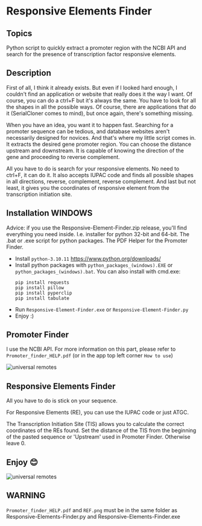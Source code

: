 # Responsive Elements Finder

## Topics
Python script to quickly extract a promoter region with the NCBI API and search for the presence of transcription factor responsive elements.

## Description
First of all, I think it already exists. But even if I looked hard enough, I couldn't find an application or website that really does it the way I want. Of course, you can do a ctrl+F but it's always the same. You have to look for all the shapes in all the possible ways. Of course, there are applications that do it (SerialCloner comes to mind), but once again, there's something missing. 

When you have an idea, you want it to happen fast. Searching for a promoter sequence can be tedious, and database websites aren't necessarily designed for novices. And that's where my little script comes in. It extracts the desired gene promoter region. You can choose the distance upstream and downstream. It is capable of knowing the direction of the gene and proceeding to reverse complement.

All you have to do is search for your responsive elements. No need to ctrl+F, it can do it. It also accepts IUPAC code and finds all possible shapes in all directions, reverse, complement, reverse complement. And last but not least, it gives you the coordinates of responsive element from the transcription initiation site.

## Installation WINDOWS
Advice: if you use the Responsive-Element-Finder.zip release, you'll find everything you need inside. I.e. installer for python 32-bit and 64-bit. The .bat or .exe script for  python packages. The PDF Helper for the Promoter Finder.

- Install ``python-3.10.11`` https://www.python.org/downloads/
- Install python packages with ``python_packages_(windows).EXE`` or ``python_packages_(windows).bat``. You can also install with cmd.exe:
    ```shell
    pip install requests
    pip install pillow
    pip install pyperclip
    pip install tabulate
    ```
- Run ``Responsive-Element-Finder.exe`` or ``Responsive-Element-Finder.py``
- Enjoy :)

## Promoter Finder

I use the NCBI API. For more information on this part, please refer to ``Promoter_finder_HELP.pdf`` (or in the app top left corner ``How to use``)

![universal remotes](https://raw.githubusercontent.com/Jumitti/Responsive-Elements-Finder/main/img/HELP_pdf.png)

## Responsive Elements Finder

All you have to do is stick on your sequence.

For Responsive Elements (RE), you can use the IUPAC code or just ATGC.

The Transcription Initiation Site (TIS) allows you to calculate the correct coordinates of the REs found. Set the distance of the TIS from the beginning of the pasted sequence or 'Upstream' used in Promoter Finder. Otherwise leave 0.

## Enjoy 😊

![universal remotes](https://raw.githubusercontent.com/Jumitti/Responsive-Elements-Finder/main/img/Responsive%20Elements%20Finder.png)

## WARNING

``Promoter_finder_HELP.pdf`` and ``REF.png`` must be in the same folder as Responsive-Elements-Finder.py and Responsive-Elements-Finder.exe
